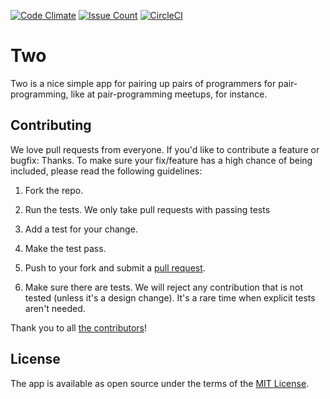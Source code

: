 [![Code Climate](https://codeclimate.com/github/devinrm/two/badges/gpa.svg)](https://codeclimate.com/github/devinrm/two)
[![Issue Count](https://codeclimate.com/github/devinrm/two/badges/issue_count.svg)](https://codeclimate.com/github/devinrm/two)
[![CircleCI](https://circleci.com/gh/devinrm/two/tree/master.svg?style=svg)](https://circleci.com/gh/devinrm/two/tree/master)

# Two

Two is a nice simple app for pairing up pairs of programmers for pair-programming,
like at pair-programming meetups, for instance.

## Contributing

We love pull requests from everyone. If you'd like to contribute a feature or
bugfix: Thanks. To make sure your fix/feature has a high chance of being included,
please read the following guidelines:

1. Fork the repo.

1. Run the tests. We only take pull requests with passing tests

1. Add a test for your change.

1. Make the test pass.

1. Push to your fork and submit a [pull request](https://github.com/devinrm/two/compare/).

1. Make sure there are tests. We will reject any contribution that is not tested
  (unless it's a design change). It's a rare time when explicit tests aren't needed.

Thank you to all [the contributors](https://github.com/devinrm/two/graphs/contributors)!

## License

The app is available as open source under the terms of the [MIT License](http://opensource.org/licenses/MIT).
